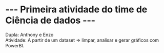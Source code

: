 
# --- Primeira atividade do time de Ciência de dados ---

Dupla: Anthony e Enzo\
Atividade: A partir de um dataset => limpar, analisar e gerar gráficos com PowerBI.  
